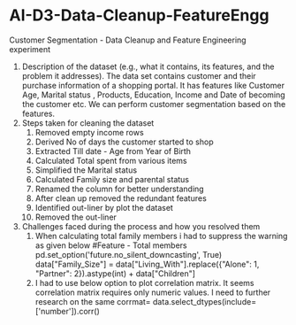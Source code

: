 # AI-D3-Data-Cleanup-FeatureEngg
Customer Segmentation - Data Cleanup and Feature Engineering experiment

1) Description of the dataset (e.g., what it contains, its features, and the problem it addresses).
    The data set contains customer and their purchase information of a shopping portal. It has features like Customer Age, Marital status , Products, Education, Income and Date of becoming the customer etc. 
    We can perform customer segmentation based on the features.
2) Steps taken for cleaning the dataset
   1) Removed empty income rows
   2) Derived No of days the customer started to shop
   3) Extracted Till date - Age from Year of Birth
   4) Calculated Total spent from various items
   5) Simplified the Marital status
   6) Calculated Family size and parental status
   7) Renamed the column for better understanding
   8) After clean up removed the redundant features
   9) Identified out-liner by plot the dataset
   10) Removed the out-liner
3) Challenges faced during the process and how you resolved them
   1) When calculating total family members i had to suppress the warning as given below
        #Feature - Total members 
            pd.set_option('future.no_silent_downcasting', True)
            data["Family_Size"] = data["Living_With"].replace({"Alone": 1, "Partner": 2}).astype(int) + data["Children"]
   2) I had to use below option to plot correlation matrix. It seems correlation matrix requires only numeric values. I need to further research on the same 
        corrmat= data.select_dtypes(include=['number']).corr()
